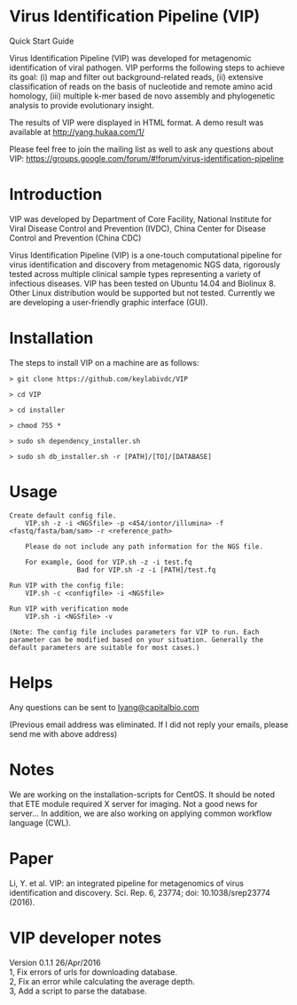 # Virus Identification Pipeline (VIP)

Quick Start Guide 

Virus Identification Pipeline (VIP) was developed for metagenomic identification of viral pathogen. VIP performs the following steps to achieve its goal: (i) map and filter out background-related reads, (ii) extensive classification of reads on the basis of nucleotide and remote amino acid homology, (iii) multiple k-mer based de novo assembly and phylogenetic analysis to provide evolutionary insight.

The results of VIP were displayed in HTML format. A demo result was available at http://yang.hukaa.com/1/

Please feel free to join the mailing list as well to ask any questions about VIP: https://groups.google.com/forum/#!forum/virus-identification-pipeline
# Introduction

VIP was developed by Department of Core Facility, National Institute for Viral Disease Control and Prevention (IVDC),  China Center for Disease Control and Prevention (China CDC)

Virus Identification Pipeline (VIP) is a one-touch computational pipeline for virus identification and discovery from metagenomic NGS data, rigorously tested across multiple clinical sample types representing a variety of infectious diseases. VIP has been tested on Ubuntu 14.04 and Biolinux 8. Other Linux distribution would be supported but not tested. Currently we are developing a user-friendly graphic interface (GUI).

# Installation

The steps to install VIP on a machine are as follows:

	> git clone https://github.com/keylabivdc/VIP
	
	> cd VIP
	
	> cd installer
	
	> chmod 755 *
	
	> sudo sh dependency_installer.sh
	
	> sudo sh db_installer.sh -r [PATH]/[TO]/[DATABASE]
	

# Usage

	Create default config file.
		VIP.sh -z -i <NGSfile> -p <454/iontor/illumina> -f <fastq/fasta/bam/sam> -r <reference_path>
		
		Please do not include any path information for the NGS file.
		
		For example, Good for VIP.sh -z -i test.fq 
					 Bad for VIP.sh -z -i [PATH]/test.fq 
		
	Run VIP with the config file:
		VIP.sh -c <configfile> -i <NGSfile>

	Run VIP with verification mode
		VIP.sh -i <NGSfile> -v

	(Note: The config file includes parameters for VIP to run. Each parameter can be modified based on your situation. Generally the default parameters are suitable for most cases.)
# Helps

Any questions can be sent to lyang@capitalbio.com

(Previous email address was eliminated. If I did not reply your emails, please send me with above address)

# Notes

We are working on the installation-scripts for CentOS. 
It should be noted that ETE module required X server for imaging. Not a good news for server...
In addition, we are also working on applying common workflow language (CWL).

# Paper

Li, Y. et al. VIP: an integrated pipeline for metagenomics of virus identification and discovery. Sci. Rep. 6, 23774; doi: 10.1038/srep23774 (2016).

# VIP developer notes

Version 0.1.1 26/Apr/2016 <br>
1, Fix errors of urls for downloading database. <br>
2, Fix an error while calculating the average depth. <br>
3, Add a script to parse the database. <br>
